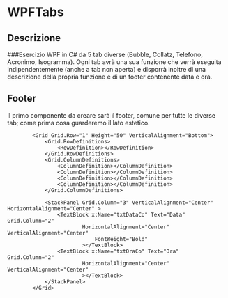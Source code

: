 # WPFTabs

## Descrizione
###Esercizio WPF in C# da 5 tab diverse (Bubble, Collatz, Telefono, Acronimo, Isogramma). Ogni tab avrà una sua funzione che verrà eseguita indipendentemente (anche a tab non aperta) e disporrà inoltre di una descrizione della propria funzione e di un footer contenente data e ora.


## Footer
Il primo componente da creare sarà il footer, comune per tutte le diverse tab; come prima cosa guarderemo il lato estetico.

```xaml
        <Grid Grid.Row="1" Height="50" VerticalAlignment="Bottom">
            <Grid.RowDefinitions>
                <RowDefinition></RowDefinition>
            </Grid.RowDefinitions>
            <Grid.ColumnDefinitions>
                <ColumnDefinition></ColumnDefinition>
                <ColumnDefinition></ColumnDefinition>
                <ColumnDefinition></ColumnDefinition>
                <ColumnDefinition></ColumnDefinition>
            </Grid.ColumnDefinitions>

            <StackPanel Grid.Column="3" VerticalAlignment="Center" HorizontalAlignment="Center" >
                <TextBlock x:Name="txtDataCo" Text="Data" Grid.Column="2"
                        HorizontalAlignment="Center" VerticalAlignment="Center"
                            FontWeight="Bold"
                        ></TextBlock>
                <TextBlock x:Name="txtOraCo" Text="Ora" Grid.Column="2"
                        HorizontalAlignment="Center" VerticalAlignment="Center"
                        ></TextBlock>
            </StackPanel>
        </Grid>
```
